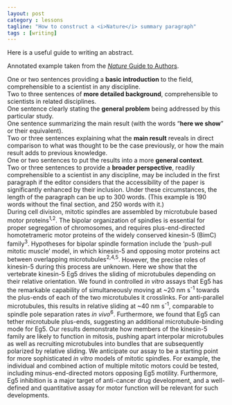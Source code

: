 ```yaml
---
layout: post
category : lessons
tagline: "How to construct a <i>Nature</i> summary paragraph"
tags : [writing]
---
```

Here is a useful guide to writing an abstract.

Annotated example taken from the [*Nature* Guide to
Authors](http://www.nature.com/nature/authors/gta).

<div class="row">
  <div class="col-sm-6">
    <div class="bg-info">
      One or two sentences providing a <b>basic introduction</b> to the field,
      comprehensible to a scientist in any discipline.
    </div>
    <div class="bg-warning">
      Two to three sentences of <b>more detailed background</b>, comprehensible
      to scientists in related disciplines.
    </div>
    <div class="bg-danger">
      One sentence clearly stating the <b>general problem</b> being addressed by
      this particular study.
    </div>
    <div class="bg-success">
      One sentence summarizing the main result (with the words &ldquo;<b>here we
      show</b>&rdquo; or their equivalent).
    </div>
    <div class="bg-info">
      Two or three sentences explaining what the <b>main result</b> reveals in
      direct comparison to what was thought to be the case previously, or how
      the main result adds to previous knowledge.
    </div>
    <div class="bg-warning">
      One or two sentences to put the results into a more <b>general
      context</b>.
    </div>
    <div class="bg-danger">
      Two or three sentences to provide a <b>broader perspective</b>, readily
      comprehensible to a scientist in any discipline, may be included in
      the first paragraph if the editor considers that the accessibility of
      the paper is significantly enhanced by their inclusion. Under these
      circumstances, the length of the paragraph can be up to 300
      words. (This example is 190 words without the final section, and 250
      words with it.)
    </div>
  </div>
  <div class="col-sm-6">
    <span class="bg-info">
      During cell division, mitotic spindles are assembled by microtubule
      based motor proteins<sup>1,2</sup>.
    </span>
    <span class="bg-warning">
      The bipolar organization of spindles is essential for proper segregation
      of chromosomes, and requires plus-end-directed homotetrameric motor
      proteins of the widely conserved kinesin-5 (BimC)
      family<sup>3</sup>. Hypotheses for bipolar spindle formation include the
      &lsquo;push-pull mitotic muscle&rsquo; model, in which kinesin-5 and
      opposing motor proteins act between overlapping
      microtubules<sup>2,4,5</sup>.
    </span>
    <span class="bg-danger">
      However, the precise roles of kinesin-5 during this process are unknown.
    </span>
    <span class="bg-success">
      Here we show that the vertebrate kinesin-5 Eg5 drives the sliding of
      microtubules depending on their relative orientation.
    </span>
    <span class="bg-info">
      We found in controlled <i>in vitro</i> assays that Eg5 has the remarkable
      capability of simultaneously moving at ~20 nm s<sup>-1</sup> towards the
      plus-ends of each of the two microtubules it crosslinks. For anti-parallel
      microtubules, this results in relative sliding at ~40 nm s<sup>-1</sup>,
      comparable to spindle pole separation rates <i>in vivo</i><sup>6</sup>.
      Furthermore, we found that Eg5 can tether microtubule plus-ends,
      suggesting an additional microtubule-binding mode for Eg5.
    </span>
    <span class="bg-warning">
      Our results demonstrate how members of the kinesin-5 family are likely to
      function in mitosis, pushing apart interpolar microtubules as well as
      recruiting microtubules into bundles that are subsequently polarized by
      relative sliding.
    </span>
    <span class="bg-danger">
      We anticipate our assay to be a starting point for more sophisticated
      <i>in vitro</i> models of mitotic spindles. For example, the individual
      and combined action of multiple mitotic motors could be tested,
      including minus-end-directed motors opposing Eg5 motility. Furthermore,
      Eg5 inhibition is a major target of anti-cancer drug development, and a
      well-defined and quantitative assay for motor function will be relevant
      for such developments.
    </span>
  </div>
</div>

